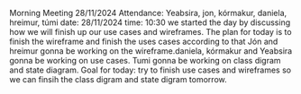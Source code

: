 Morning Meeting 28/11/2024
Attendance: Yeabsira, jon, kórmakur, daniela, hreimur, túmi 
date: 28/11/2024
time: 10:30
we started the day by discussing how we will finish up our use cases and wireframes. 
The plan for today is to finish the wireframe and finish the uses cases according to that 
Jón and hreimur gonna be working on the wireframe.daniela, kórmakur and Yeabsira gonna be working on use cases.
Tumi gonna be working on class digram and state diagram.
Goal for today:
try to finish use cases and wireframes so we can finsih the class digram and state digram tomorrow.
